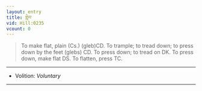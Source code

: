 ```yaml
---
layout: entry
title: གླེབ་
vid: Hill:0235
vcount: 0
---
```

> To make flat, plain (Cs\.) (gleb)CD\. To trample; to tread down; to press down by the feet (glebs) CD\. To press down; to tread on DK\. To press down, make flat DS\. To flatten, press TC\.

---
* Volition: _Voluntary_

---

